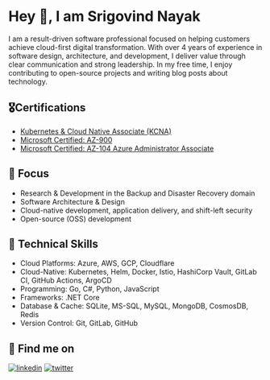 # Hey 👋, I am Srigovind Nayak
I am a result-driven software professional focused on helping customers achieve cloud-first digital transformation. With over 4 years of experience in software design, architecture, and development, I deliver value through clear communication and strong leadership. In my free time, I enjoy contributing to open-source projects and writing blog posts about technology.

## 🎖️Certifications
- [Kubernetes & Cloud Native Associate (KCNA)](https://www.credly.com/badges/6fdac8b4-845d-403f-98d1-42dc70663091/public_url)
- [Microsoft Certified: AZ-900](https://www.credly.com/badges/e27e37f4-ee7a-465a-9c03-1b2a3dcdbf19/public_url)
- [Microsoft Certified: AZ-104 Azure Administrator Associate](https://learn.microsoft.com/api/credentials/share/en-us/SrigovindNayak-4719/EEEBB9AF9AB4F66F?sharingId=D407A9061D745E47)

## 🎯 Focus
- Research & Development in the Backup and Disaster Recovery domain
- Software Architecture & Design
- Cloud-native development, application delivery, and shift-left security
- Open-source (OSS) development

## 💪 Technical Skills
- Cloud Platforms: Azure, AWS, GCP, Cloudflare
- Cloud-Native: Kubernetes, Helm, Docker, Istio, HashiCorp Vault, GitLab CI, GitHub Actions, ArgoCD
- Programming: Go, C#, Python, JavaScript
- Frameworks: .NET Core
- Database & Cache: SQLite, MS-SQL, MySQL, MongoDB, CosmosDB, Redis
- Version Control: Git, GitLab, GitHub

## 🚀 Find me on
[![linkedin](https://img.shields.io/badge/LinkedIn-0077B5?style=for-the-badge&logo=linkedin&logoColor=white)](https://www.linkedin.com/in/srigovind-nayak/)  [![twitter](https://img.shields.io/badge/Twitter-1DA1F2?style=for-the-badge&logo=twitter&logoColor=white)](https://twitter.com/sgovindn)
